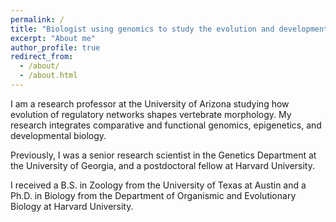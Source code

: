 ```yaml
---
permalink: /
title: "Biologist using genomics to study the evolution and development of vertebrates"
excerpt: "About me"
author_profile: true
redirect_from: 
  - /about/
  - /about.html
---
```


I am a research professor at the University of Arizona studying how evolution of regulatory networks shapes vertebrate morphology. My research integrates comparative and functional genomics, epigenetics, and developmental biology.

Previously, I was a senior research scientist in the Genetics Department at the University of Georgia, and a postdoctoral fellow at Harvard University.

I received a B.S. in Zoology from the University of Texas at Austin and a Ph.D. in Biology from the Department of Organismic and Evolutionary Biology at Harvard University.

<!--

Work
======
- Current:
- Previous:

Education
======

- **PhD in Biology, 2008**

	- [Department of Organismic and Evolutionary Biology, Harvard University](https://oeb.harvard.edu)
	- Dissertation: 
	- Advisor: [James Hanken](https://oeb.harvard.edu/people/james-hanken)
	
- **BS in Zoology, 1997**

	- [University of Texas at Austin](https://integrativebio.utexas.edu)

-->